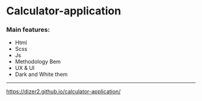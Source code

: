 # Calculator-application

### Main features: 
 - Html
 - Scss
 - Js 
 - Methodology Bem
 - UX & UI
 - Dark and White them
 


---

https://dizer2.github.io/calculator-application/
